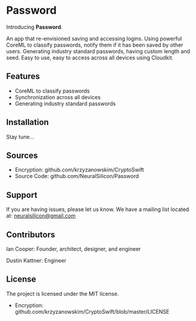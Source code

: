 # Password

Introducing **Password**. 

An app that re-envisioned saving and accessing logins. Using powerful CoreML to classify passwords, notify them if it has been saved by other users. Generating industry standard passwords, having custom length and seed. Easy to use, easy to access across all devices using Cloudkit.

**Features**
------------
- CoreML to classify passwords
- Synchronization across all devices
- Generating industry standard passwords

**Installation**
---------------

Stay tune...

**Sources**
-----------

- Encryption: github.com/krzyzanowskim/CryptoSwift
- Source Code: github.com/NeuralSilicon/Password

**Support**
-----------

If you are having issues, please let us know.
We have a mailing list located at: neuralsilicon@gmail.com

**Contributors**
----------------

Ian Cooper: Founder, architect, designer, and engineer

Dustin Kattner: Engineer

**License**
-----------

The project is licensed under the MIT license.
- Encryption: github.com/krzyzanowskim/CryptoSwift/blob/master/LICENSE
